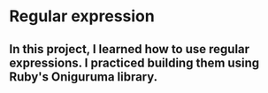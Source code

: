 # Regular expression
## In this project, I learned how to use regular expressions. I practiced building them using Ruby's Oniguruma library.
